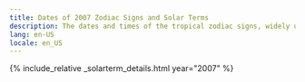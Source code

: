 ```yaml
---
title: Dates of 2007 Zodiac Signs and Solar Terms
description: The dates and times of the tropical zodiac signs, widely used in western astrology, and solar terms of year 2007
lang: en-US
locale: en_US
---
```

{% include_relative _solarterm_details.html year="2007" %}
